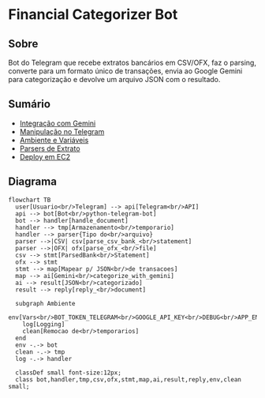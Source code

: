 # Financial Categorizer Bot

## Sobre
Bot do Telegram que recebe extratos bancários em CSV/OFX, faz o parsing, converte para um formato único de transações, envia ao Google Gemini para categorização e devolve um arquivo JSON com o resultado.

## Sumário
- [Integração com Gemini](docs/GEMINI_INTEGRATION.md)
- [Manipulação no Telegram](docs/TELEGRAM_HANDLING.md)
- [Ambiente e Variáveis](docs/ENVIRONMENT.md)
- [Parsers de Extrato](docs/PARSERS.md)
 - [Deploy em EC2](docs/DEPLOY_EC2.md)

## Diagrama
```mermaid
flowchart TB
  user[Usuario<br/>Telegram] --> api[Telegram<br/>API]
  api --> bot[Bot<br/>python-telegram-bot]
  bot --> handler[handle_document]
  handler --> tmp[Armazenamento<br/>temporario]
  handler --> parser{Tipo do<br/>arquivo}
  parser -->|CSV| csv[parse_csv_bank_<br/>statement]
  parser -->|OFX| ofx[parse_ofx_<br/>file]
  csv --> stmt[ParsedBank<br/>Statement]
  ofx --> stmt
  stmt --> map[Mapear p/ JSON<br/>de transacoes]
  map --> ai[Gemini<br/>categorize_with_gemini]
  ai --> result[JSON<br/>categorizado]
  result --> reply[reply_<br/>document]

  subgraph Ambiente
    env[Vars<br/>BOT_TOKEN_TELEGRAM<br/>GOOGLE_API_KEY<br/>DEBUG<br/>APP_ENV]
    log[Logging]
    clean[Remocao de<br/>temporarios]
  end
  env -.-> bot
  clean -.-> tmp
  log -.-> handler

  classDef small font-size:12px;
  class bot,handler,tmp,csv,ofx,stmt,map,ai,result,reply,env,clean small;
```